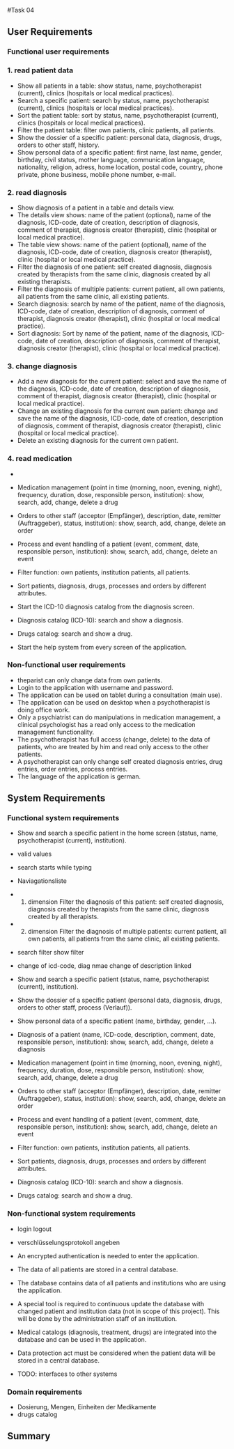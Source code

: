 #Task 04


## User Requirements

### Functional user requirements

### 1. read patient data 
- Show all patients in a table: show status, name, psychotherapist (current), clinics (hospitals or local medical practices).
- Search a specific patient: search by status, name, psychotherapist (current), clinics (hospitals or local medical practices).
- Sort the patient table: sort by status, name, psychotherapist (current), clinics (hospitals or local medical practices).
- Filter the patient table: filter own patients, clinic patients, all patients.
- Show the dossier of a specific patient: personal data, diagnosis, drugs, orders to other staff, history.
- Show personal data of a specific patient: first name, last name, gender, birthday, civil status, mother language, communication language, nationality, religion, adress, home location, postal code, country, phone private, phone business, mobile phone number, e-mail.
### 2. read diagnosis 
- Show diagnosis of a patient in a table and details view.
- The details view shows: name of the patient (optional), name of the diagnosis, ICD-code, date of creation, description of diagnosis, comment of therapist, diagnosis creator (therapist), clinic (hospital or local medical practice). 
- The table view shows: name of the patient (optional), name of the diagnosis, ICD-code, date of creation, diagnosis creator (therapist), clinic (hospital or local medical practice). 
- Filter the diagnosis of one patient: self created diagnosis, diagnosis created by therapists from the same clinic, diagnosis created by all existing therapists.
- Filter the diagnosis of multiple patients: current patient, all own patients, all patients from the same clinic, all existing patients.
- Search diagnosis: search by name of the patient, name of the diagnosis, ICD-code, date of creation, description of diagnosis, comment of therapist, diagnosis creator (therapist), clinic (hospital or local medical practice). 
- Sort diagnosis: Sort by name of the patient, name of the diagnosis, ICD-code, date of creation, description of diagnosis, comment of therapist, diagnosis creator (therapist), clinic (hospital or local medical practice). 
### 3. change diagnosis
- Add a new diagnosis for the current patient: select and save the name of the diagnosis, ICD-code, date of creation, description of diagnosis, comment of therapist, diagnosis creator (therapist), clinic (hospital or local medical practice). 
- Change an existing diagnosis for the current own patient: change and save the name of the diagnosis, ICD-code, date of creation, description of diagnosis, comment of therapist, diagnosis creator (therapist), clinic (hospital or local medical practice). 
- Delete an existing diagnosis for the current own patient.
### 4. read medication
- 

- Medication management (point in time (morning, noon, evening, night), frequency, duration, dose, responsible person, institution): show, search, add, change, delete a drug
- Orders to other staff (acceptor (Empfänger), description, date, remitter (Auftraggeber), status, institution): show, search, add, change, delete an order
- Process and event handling of a patient (event, comment, date, responsible person, institution): show, search, add, change, delete an event
- Filter function: own patients, institution patients, all patients.
- Sort patients, diagnosis, drugs, processes and orders by different attributes.
- Start the ICD-10 diagnosis catalog from the diagnosis screen.
- Diagnosis catalog (ICD-10): search and show a diagnosis.
- Drugs catalog: search and show a drug.
- Start the help system from every screen of the application.

### Non-functional user requirements

- theparist can only change data from own patients.
- Login to the application with username and password.
- The application can be used on tablet during a consultation (main use).
- The application can be used on desktop when a psychotherapist is doing office work.
- Only a psychiatrist can do manipulations in medication management, a clinical psychologist has a read only access to the medication management functionality.
- The psychotherapist has full access (change, delete) to the data of patients, who are treated by him and read only access to the other patients.
- A psychotherapist can only change self created diagnosis entries, drug entries, order entries, process entries.
- The language of the application is german.

## System Requirements

### Functional system requirements

- Show and search a specific patient in the home screen (status, name, psychotherapist (current), institution).
- valid values
- search starts while typing
- Naviagationsliste
- 1. dimension Filter the diagnosis of this patient: self created diagnosis, diagnosis created by therapists from the same clinic, diagnosis created by all therapists.
- 2. dimension Filter the diagnosis of multiple patients: current patient, all own patients, all patients from the same clinic, all existing patients.
- search filter show filter
- change of icd-code, diag nmae change of description linked

- Show and search a specific patient (status, name, psychotherapist (current), institution).
- Show the dossier of a specific patient (personal data, diagnosis, drugs, orders to other staff, process (Verlauf)).
- Show personal data of a specific patient (name, birthday, gender, ...).
- Diagnosis of a patient (name, ICD-code, description, comment, date, responsible person, institution): show, search, add, change, delete a diagnosis
- Medication management (point in time (morning, noon, evening, night), frequency, duration, dose, responsible person, institution): show, search, add, change, delete a drug
- Orders to other staff (acceptor (Empfänger), description, date, remitter (Auftraggeber), status, institution): show, search, add, change, delete an order
- Process and event handling of a patient (event, comment, date, responsible person, institution): show, search, add, change, delete an event
- Filter function: own patients, institution patients, all patients.
- Sort patients, diagnosis, drugs, processes and orders by different attributes.
- Diagnosis catalog (ICD-10): search and show a diagnosis.
- Drugs catalog: search and show a drug.

### Non-functional system requirements

- login logout
- verschlüsselungsprotokoll angeben
- An encrypted authentication is needed to enter the application.
- The data of all patients are stored in a central database.
- The database contains data of all patients and institutions who are using the application.
- A special tool is required to continuous update the database with changed patient and institution data (not in scope of this project). This will be done by the administration staff of an institution. 
- Medical catalogs (diagnosis, treatment, drugs) are integrated into the database and can be used in the application.
- Data protection act must be considered when the patient data will be stored in a central database.

- TODO: interfaces to other systems

### Domain requirements

- Dosierung, Mengen, Einheiten der Medikamente
- drugs catalog

## Summary

